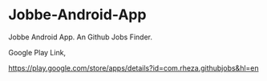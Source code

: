 Jobbe-Android-App
=================

Jobbe Android App. An Github Jobs Finder.


Google Play Link,

https://play.google.com/store/apps/details?id=com.rheza.githubjobs&hl=en
